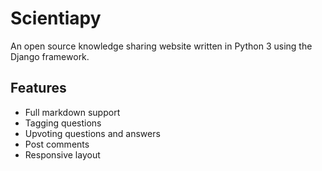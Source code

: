 # Scientiapy
An open source knowledge sharing website written in Python 3 using the Django framework.

## Features
* Full markdown support
* Tagging questions
* Upvoting questions and answers
* Post comments
* Responsive layout

